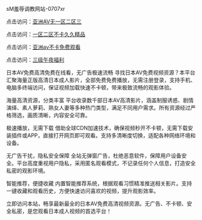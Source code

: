 sM羞辱调教网站-0707xr


点击访问：<a href="https://cfad.pages.dev/">亚洲AV无一区二区三</a>

点击访问：<a href="https://bered.pages.dev/">一区二区不卡久久精品</a>

点击访问：<a href="https://vassv.pages.dev/">亚洲av不卡免费观看</a>

点击访问：<a href="https://fdhf-454.pages.dev/">三级午夜福利</a>


日本AV免费高清免费在线看，无广告极速流畅
寻找日本AV免费视频资源？本平台汇聚海量正版高清日本成人影片，全部免费免费播放，无需注册登录，支持手机、电脑多终端访问，保证视频加载快速不卡顿，带来极致流畅的观影体验。

海量高清资源，分类丰富
平台收录数千部日本AV高清影片，涵盖制服诱惑、剧情演绎、素人萝莉、熟女人妻等多种热门类型，满足不同用户需求。所有资源经过严格筛选，画质清晰，内容安全可靠。

极速播放，无需下载
借助全球CDN加速技术，确保视频秒开不卡顿，无需下载安装插件或APP，直接打开网页即可观看。支持多清晰度切换，适配各种网络环境和设备。

无广告干扰，隐私安全保障
全站无弹窗广告，杜绝恶意软件，保障用户设备安全。平台高度重视用户隐私，采用匿名观看模式，不记录任何个人信息，打造安全私密的观影环境。

智能推荐，便捷收藏
内置智能推荐系统，根据观看习惯精准推送相关影片。支持一键收藏和观看历史，方便快速访问喜欢的视频，提升观影效率。

立即访问本站，畅享最新最全的日本AV免费高清视频资源。无广告、不卡顿、安全私密，是您观看日本成人视频的首选平台！


<span style="display:none;">[Canonical link]( https://github.com/xda7765/45615 ）</span>
